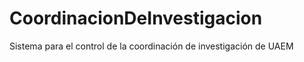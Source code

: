 CoordinacionDeInvestigacion
===========================

Sistema para el control de la coordinación de investigación de UAEM
